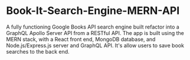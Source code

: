 # Book-It-Search-Engine-MERN-API
A fully functioning Google Books API search engine built refactor into a GraphQL Apollo Server API from a RESTful API.
 The app is built using the MERN stack, with a React front end, MongoDB database, and Node.js/Express.js server and GraphQL API.
  It's allow users to save book searches to the back end.
